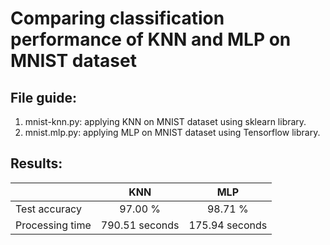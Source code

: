 # Comparing classification performance of KNN and MLP on MNIST dataset

## File guide:
1. mnist-knn.py: applying KNN on MNIST dataset using sklearn library.
2. mnist.mlp.py: applying MLP on MNIST dataset using Tensorflow library.

## Results:

|        |   KNN   |MLP   |
| ------------- |:-------------:| :-----:|
| Test accuracy    | 97.00 % |  98.71 % |
| Processing time  | 790.51 seconds      |   175.94 seconds |

